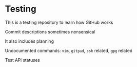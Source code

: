 # Testing
This is a testing repository to learn how GitHub works

Commit descriptions sometimes nonsensical

It also includes planning

Undocumented commands: `vim`, `gitpad`, `ssh` related, `gpg` related

Test API statuses
